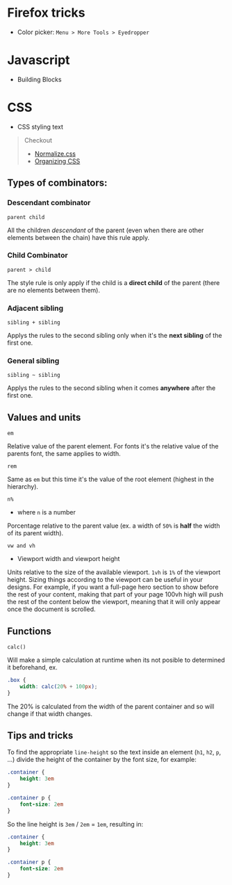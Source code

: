 # Firefox tricks
- Color picker: `Menu > More Tools > Eyedropper`

# Javascript
- Building Blocks

# CSS
- CSS styling text

> Checkout 
> - [Normalize.css](https://necolas.github.io/normalize.css/)
> - [Organizing CSS](https://developer.mozilla.org/en-US/docs/Learn/CSS/Building_blocks/Organizing)


## Types of combinators:

### Descendant combinator 

    parent child

All the children _descendant_ of the parent (even when there are other elements between the chain) have this rule apply.

### Child Combinator

    parent > child

The style rule is only apply if the child is a **direct child** of the parent (there are no elements between them).


### Adjacent sibling

    sibling + sibling

Applys the rules to the second sibling only when it's the **next sibling** of the first one.

### General sibling

    sibling ~ sibling

Applys the rules to the second sibling when it comes **anywhere** after the first one.

## Values and units

    em

Relative value of the parent element. For fonts it's the relative value of the parents font, the same applies to width.

    rem

Same as `em` but this time it's the value of the root element (highest in the hierarchy).

    n%

- where `n` is a number

Porcentage relative to the parent value (ex. a width of `50%` is **half** the width of its parent width).


    vw and vh
- Viewport width and viewport height

Units relative to the size of the available viewport. `1vh` is `1%` of the viewport height. Sizing things according to the viewport can be useful in your designs. For example, if you want a full-page hero section to show before the rest of your content, making that part of your page 100vh high will push the rest of the content below the viewport, meaning that it will only appear once the document is scrolled.

## Functions

    calc()

Will make a simple calculation at runtime when its not posible to determined it beforehand, ex.

```css
.box {
    width: calc(20% + 100px);
}
```

The 20% is calculated from the width of the parent container and so will change if that width changes.

## Tips and tricks
To find the appropriate `line-height` so the text inside an element (`h1`, `h2`, `p`, ...)
divide the height of the container by the font size, for example:
```css
.container {
    height: 3em
}

.container p {
    font-size: 2em
}
```  
So the line height is `3em` / `2em` = `1em`, resulting in:
```css
.container {
    height: 3em
}

.container p {
    font-size: 2em
}
```  